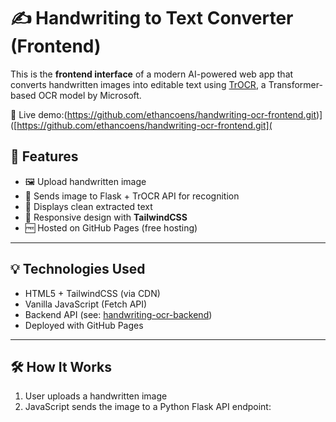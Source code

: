 # ✍️ Handwriting to Text Converter (Frontend)

This is the **frontend interface** of a modern AI-powered web app that converts handwritten images into editable text using [TrOCR](https://huggingface.co/microsoft/trocr-base-handwritten), a Transformer-based OCR model by Microsoft.

🔗 Live demo:(https://github.com/ethancoens/handwriting-ocr-frontend.git)]([https://github.com/ethancoens/handwriting-ocr-frontend.git](
## 🚀 Features

- 🖼️ Upload handwritten image
- 🧠 Sends image to Flask + TrOCR API for recognition
- 📃 Displays clean extracted text
- 📱 Responsive design with **TailwindCSS**
- 🆓 Hosted on GitHub Pages (free hosting)

---

## 💡 Technologies Used

- HTML5 + TailwindCSS (via CDN)
- Vanilla JavaScript (Fetch API)
- Backend API (see: [handwriting-ocr-backend]([https://github.com/yourusername/handwriting-ocr-backend](https://github.com/ethancoens/handwriting-ocr-frontend.git)))
- Deployed with GitHub Pages

---

## 🛠 How It Works

1. User uploads a handwritten image
2. JavaScript sends the image to a Python Flask API endpoint:
